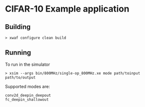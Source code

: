 # CIFAR-10 Example application

## Building

    > xwaf configure clean build

## Running

To run in the simulator

    > xsim --args bin/800MHz/single-op_800MHz.xe mode path/toinput path/to/output

Supported modes are:

    conv2d_deepin_deepout
    fc_deepin_shallowout
